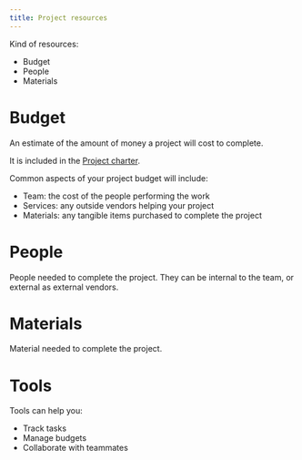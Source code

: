 ```yaml
---
title: Project resources
---
```

Kind of resources:
- Budget
- People
- Materials

# Budget
An estimate of the amount of money a project will cost to complete. 

It is included in the [Project charter](danielesalvatore/project-management/project-initiation/project-charter.md).

Common aspects of your project budget will include:
- Team: the cost of the people performing the work
- Services: any outside vendors helping your project
- Materials: any tangible items purchased to complete the project

# People
People needed to complete the project. They can be internal to the team, or external as external vendors. 

# Materials
Material needed to complete the project. 

# Tools
Tools can help you:
- Track tasks
- Manage budgets
- Collaborate with teammates

